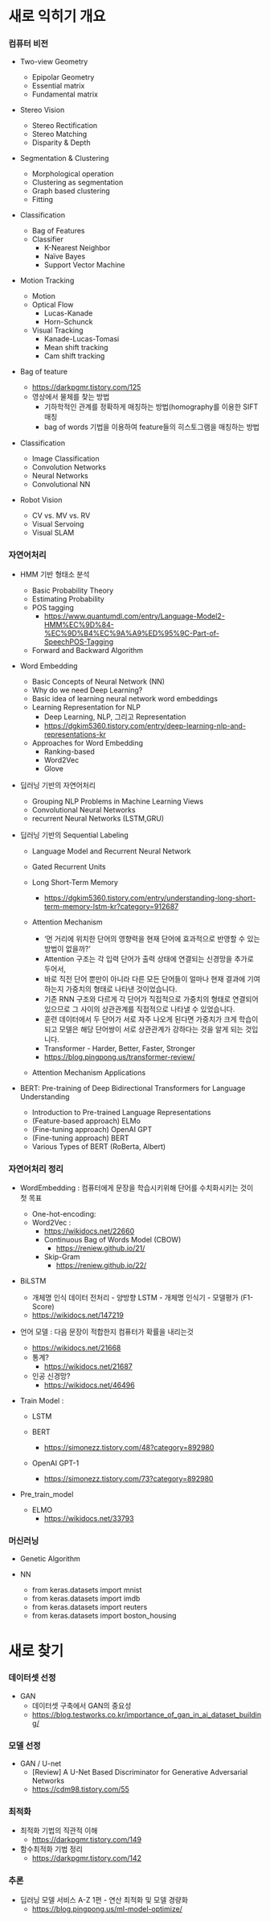 # 새로 익히기 개요

### 컴퓨터 비전

+ Two-view Geometry
	+ Epipolar Geometry
	+ Essential matrix
	+ Fundamental matrix

+ Stereo Vision
	+ Stereo Rectification
	+ Stereo Matching
	+ Disparity & Depth
		
+ Segmentation & Clustering
	+ Morphological operation
	+ Clustering as segmentation
	+ Graph based clustering
	+ Fitting

+ Classification
	+ Bag of Features
	+ Classifier
		+ K-Nearest Neighbor
		+ Naïve Bayes
		+ Support Vector Machine

+ Motion Tracking
	+ Motion
	+ Optical Flow   
		+ Lucas-Kanade
		+ Horn-Schunck
	+ Visual Tracking
		+ Kanade-Lucas-Tomasi
		+ Mean shift tracking
		+ Cam shift tracking

+ Bag of teature
	+ https://darkpgmr.tistory.com/125 
	+ 영상에서 물체를 찾는 방법
		+  기하학적인 관계를 정확하게 매칭하는 방법(homography를 이용한 SIFT 매칭
		+  bag of words 기법을 이용하여 feature들의 히스토그램을 매칭하는 방법

+ Classification 
	+ Image Classification
	+ Convolution Networks 
	+ Neural Networks
	+ Convolutional NN 

+ Robot Vision
	+ CV vs. MV vs. RV
	+ Visual Servoing
	+ Visual SLAM


### 자연어처리 

+ HMM 기반 형태소 분석

	+ Basic Probability Theory
	+ Estimating Probability
	+	POS tagging
		+ https://www.quantumdl.com/entry/Language-Model2-HMM%EC%9D%84-%EC%9D%B4%EC%9A%A9%ED%95%9C-Part-of-SpeechPOS-Tagging
	+ Forward and Backward Algorithm
	
+ Word Embedding

	+ Basic Concepts of Neural Network (NN)
	+ Why do we need Deep Learning?
	+ Basic idea of learning neural network word embeddings 
	+ Learning Representation for NLP
		+ Deep Learning, NLP, 그리고 Representation
		+ https://dgkim5360.tistory.com/entry/deep-learning-nlp-and-representations-kr 
	+ Approaches for Word Embedding
		+ Ranking-based
		+ Word2Vec 
		+ Glove  

+ 딥러닝 기반의 자연어처리
	
	+ Grouping NLP Problems in Machine Learning Views
	+ Convolutional Neural Networks 
	+ recurrent Neural Networks (LSTM,GRU)

+ 딥러닝 기반의 Sequential Labeling
	
	+ Language Model and Recurrent Neural Network
	+ Gated Recurrent Units
	+ Long Short-Term Memory
		+ https://dgkim5360.tistory.com/entry/understanding-long-short-term-memory-lstm-kr?category=912687
	+ Attention Mechanism
		+ ‘먼 거리에 위치한 단어의 영향력을 현재 단어에 효과적으로 반영할 수 있는 방법이 없을까?’ 
		+ Attention 구조는 각 입력 단어가 출력 상태에 연결되는 신경망을 추가로 두어서, 
		+ 바로 직전 단어 뿐만이 아니라 다른 모든 단어들이 얼마나 현재 결과에 기여하는지 가중치의 형태로 나타낸 것이었습니다. 
		+ 기존 RNN 구조와 다르게 각 단어가 직접적으로 가중치의 형태로 연결되어 있으므로 그 사이의 상관관계를 직접적으로 나타낼 수 있었습니다.
		+ 훈련 데이터에서 두 단어가 서로 자주 나오게 된다면 가중치가 크게 학습이 되고 모델은 해당 단어쌍이 서로 상관관계가 강하다는 것을 알게 되는 것입니다.
		+ Transformer - Harder, Better, Faster, Stronger
		+ https://blog.pingpong.us/transformer-review/
	
	+ Attention Mechanism Applications 

+ BERT: Pre-training of Deep Bidirectional Transformers for Language Understanding
	
	+ Introduction to Pre-trained Language Representations
	+ (Feature-based approach) ELMo
	+ (Fine-tuning approach) OpenAI GPT
	+ (Fine-tuning approach) BERT
	+ Various Types of BERT (RoBerta, Albert) 
	

### 자연어처리 정리

+ WordEmbedding : 컴퓨터에게 문장을 학습시키위해 단어를 수치화시키는 것이 첫 목표
	+ One-hot-encoding:
	+ Word2Vec : 
		+ https://wikidocs.net/22660 
		+ Continuous Bag of Words Model (CBOW)
			+ https://reniew.github.io/21/ 
		+ Skip-Gram
			+ https://reniew.github.io/22/ 

+ BiLSTM 
	+ 개체명 인식 데이터 전처리 - 양방향 LSTM - 개체명 인식기 - 모델평가 (F1-Score)
	+ https://wikidocs.net/147219


+ 언어 모델 : 다음 문장이 적합한지 컴퓨터가 확률을 내리는것
	+ https://wikidocs.net/21668 
	+ 통계? 
		+	https://wikidocs.net/21687 
	+ 인공 신경망?
		+ https://wikidocs.net/46496
	
+ Train Model : 
	+ LSTM
	+ BERT
		+ https://simonezz.tistory.com/48?category=892980 

	+ OpenAI GPT-1	
		+  https://simonezz.tistory.com/73?category=892980
	
+ Pre_train_model
	+ ELMO
		+ https://wikidocs.net/33793


### 머신러닝

+ Genetic Algorithm

+ NN
	+ from keras.datasets import mnist 
	+ from keras.datasets import imdb
	+ from keras.datasets import reuters
	+ from keras.datasets import boston_housing 

# 새로 찾기 

### 데이터셋 선정

+ GAN 
	+ 데이터셋 구축에서 GAN의 중요성  
	+ https://blog.testworks.co.kr/importance_of_gan_in_ai_dataset_building/ 

### 모델 선정

+ GAN / U-net
	+ [Review] A U-Net Based Discriminator for Generative Adversarial Networks
	+ https://cdm98.tistory.com/55 

### 최적화 

+ 최적화 기법의 직관적 이해
	+ https://darkpgmr.tistory.com/149
+ 함수최적화 기법 정리
	+ https://darkpgmr.tistory.com/142
 
### 추론

+ 딥러닝 모델 서비스 A-Z 1편 - 연산 최적화 및 모델 경량화
	+ https://blog.pingpong.us/ml-model-optimize/

